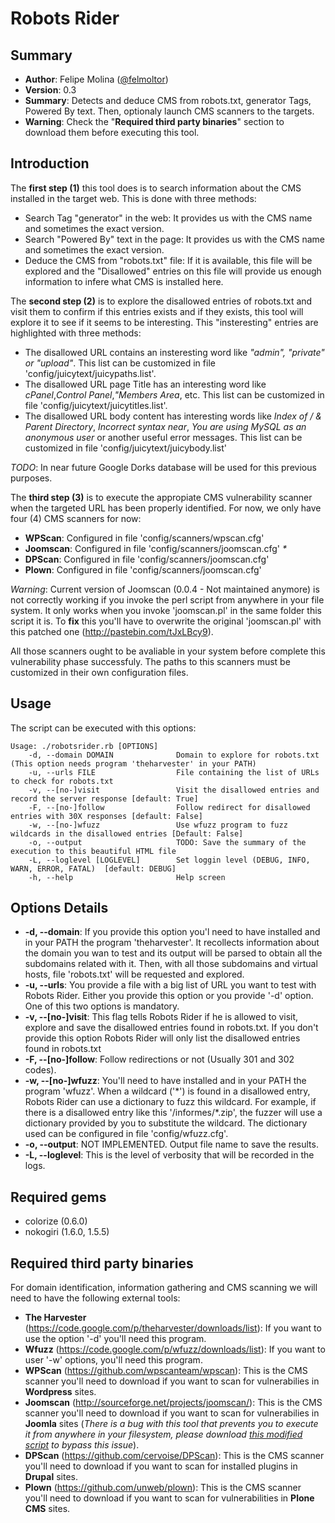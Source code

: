 Robots Rider
============

Summary
-------

* __Author__: Felipe Molina ([@felmoltor](https://twitter.com/felmoltor))
* __Version__: 0.3
* __Summary__: Detects and deduce CMS from robots.txt, generator Tags, Powered By text. Then, optionaly launch CMS scanners to the targets.
* __Warning__: Check the "__Required third party binaries__" section to download them before executing this tool. 

Introduction
------------

The __first step (1)__ this tool does is to search information about the CMS installed in the target web. This is done with three methods:
* Search Tag "generator" in the web: It provides us with the CMS name and sometimes the exact version.
* Search "Powered By" text in the page: It provides us with the CMS name and sometimes the exact version.
* Deduce the CMS from "robots.txt" file: If it is available, this file will be explored and the "Disallowed" entries on this file will provide us enough information to infere what CMS is installed here. 

The __second step (2)__ is to explore the disallowed entries of robots.txt and visit them to confirm if this entries exists and if they exists, this tool will explore it to see if it seems to be interesting. This "insteresting" entries are highlighted with three methods:

- The disallowed URL contains an insteresting word like *"admin", "private" or "upload"*. This list can be customized in file 'config/juicytext/juicypaths.list'.
- The disallowed URL page Title has an interesting word like *cPanel*,*Control Panel*,*"Members Area*, etc. This list can be customized in file 'config/juicytext/juicytitles.list'.
- The disallowed URL body content has interesting words like *Index of / & Parent Directory*, *Incorrect syntax near*, *You are using MySQL as an anonymous user* or another useful error messages. This list can be customized in file 'config/juicytext/juicybody.list'

_TODO_: In near future Google Dorks database will be used for this previous purposes.

The __third step (3)__ is to execute the appropiate CMS vulnerability scanner when the targeted URL has been properly identified. For now, we only have four (4) CMS scanners for now:

- __WPScan__: Configured in file 'config/scanners/wpscan.cfg'
- __Joomscan__: Configured in file 'config/scanners/joomscan.cfg' _*_
- __DPScan__: Configured in file 'config/scanners/joomscan.cfg'
- __Plown__: Configured in file 'config/scanners/joomscan.cfg'

*Warning*: Current version of Joomscan (0.0.4 - Not maintained anymore) is not correctly working if you invoke the perl script from anywhere in your file system. It only works when you invoke 'joomscan.pl' in the same folder this script it is. To __fix__ this you'll have to overwrite the original 'joomscan.pl' with this patched one (http://pastebin.com/tJxLBcy9).

All those scanners ought to be avaliable in your system before complete this vulnerability phase successfuly. The paths to this scanners must be customized in their own configuration files.

Usage
-----

The script can be executed with this options:

```
Usage: ./robotsrider.rb [OPTIONS]
    -d, --domain DOMAIN              Domain to explore for robots.txt (This option needs program 'theharvester' in your PATH)
    -u, --urls FILE                  File containing the list of URLs to check for robots.txt
    -v, --[no-]visit                 Visit the disallowed entries and record the server response [default: True]
    -F, --[no-]follow                Follow redirect for disallowed entries with 30X responses [default: False]
    -w, --[no-]wfuzz                 Use wfuzz program to fuzz wildcards in the disallowed entries [Default: False]
    -o, --output                     TODO: Save the summary of the execution to this beautiful HTML file
    -L, --loglevel [LOGLEVEL]        Set loggin level (DEBUG, INFO, WARN, ERROR, FATAL)  [default: DEBUG]
    -h, --help                       Help screen
```

Options Details
---------------

* __-d, --domain__: If you provide this option you'l need to have installed and in your PATH the program 'theharvester'. It recollects information about the domain you wan to test and its output will be parsed to obtain all the subdomains related with it. Then, with all those subdomains and virtual hosts, file 'robots.txt' will be requested and explored.
* __-u, --urls__: You provide a file with a big list of URL you want to test with Robots Rider. Either you provide this option or you provide '-d' option. One of this two options is mandatory.
* __-v, --[no-]visit__: This flag tells Robots Rider if he is allowed to visit, explore and save the disallowed entries found in robots.txt. If you don't provide this option Robots Rider will only list the disallowed entries found in robots.txt
* __-F, --[no-]follow__: Follow redirections or not (Usually 301 and 302 codes).
* __-w, --[no-]wfuzz__: You'll need to have installed and in your PATH the program 'wfuzz'. When a wildcard ('\*') is found in a disallowed entry, Robots Rider can use a dictionary to fuzz this wildcard. For example, if there is a disallowed entry like this '/informes/\*.zip', the fuzzer will use a dictionary provided by you to substitute the wildcard. The dictionary used can be configured in file 'config/wfuzz.cfg'.
* __-o, --output__: NOT IMPLEMENTED. Output file name to save the results.
* __-L, --loglevel__: This is the level of verbosity that will be recorded in the logs.

Required gems
-------------

* colorize (0.6.0)
* nokogiri (1.6.0, 1.5.5)

Required third party binaries
-----------------------------

For domain identification, information gathering and CMS scanning we will need to have the following external tools:

* __The Harvester__ (https://code.google.com/p/theharvester/downloads/list): If you want to use the option '-d' you'll need this program.
* __Wfuzz__ (https://code.google.com/p/wfuzz/downloads/list): If you want to user '-w' options, you'll need this program.
* __WPScan__ (https://github.com/wpscanteam/wpscan): This is the CMS scanner you'll need to download if you want to scan for vulnerabilies in __Wordpress__ sites.
* __Joomscan__ (http://sourceforge.net/projects/joomscan/): This is the CMS scanner you'll need to download if you want to scan for vulnerabilies in __Joomla__ sites (_There is a bug with this tool that prevents you to execute it from anywhere in your filesystem, please download [this modified script](http://pastebin.com/tJxLBcy9) to bypass this issue_).
* __DPScan__ (https://github.com/cervoise/DPScan): This is the CMS scanner you'll need to download if you want to scan for installed plugins in __Drupal__ sites.
* __Plown__ (https://github.com/unweb/plown): This is the CMS scanner you'll need to download if you want to scan for vulnerabilities in __Plone CMS__ sites.


